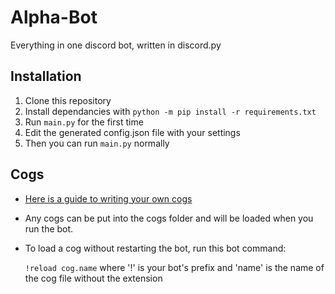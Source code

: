 # Alpha-Bot
Everything in one discord bot, written in discord.py

## Installation

1. Clone this repository
2. Install dependancies with `python -m pip install -r requirements.txt`
3. Run `main.py` for the first time
4. Edit the generated config.json file with your settings
5. Then you can run `main.py` normally

## Cogs

- [Here is a guide to writing your own cogs](https://twentysix26.github.io/Red-Docs/red_guide_make_cog/)
- Any cogs can be put into the cogs folder and will be loaded when you run the bot.
- To load a cog without restarting the bot, run this bot command:

  `!reload cog.name` where '!' is your bot's prefix and 'name' is the name of the cog file without the extension
